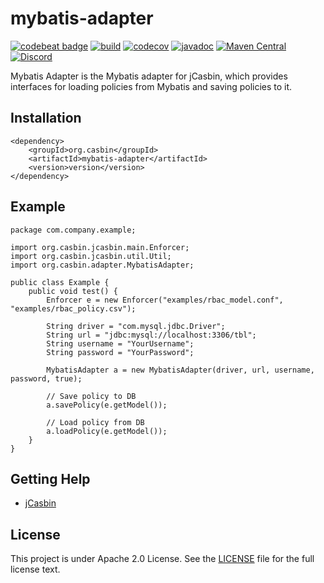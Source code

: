 # mybatis-adapter

[![codebeat badge](https://codebeat.co/badges/998c8e12-ffdd-4196-b2a2-8979d7f1ee8a)](https://codebeat.co/projects/github-com-jcasbin-mybatis-adapter-master)
[![build](https://github.com/jcasbin/mybatis-adapter/actions/workflows/ci.yml/badge.svg)](https://github.com/jcasbin/mybatis-adapter/actions)
[![codecov](https://codecov.io/github/jcasbin/mybatis-adapter/branch/master/graph/badge.svg?token=4YRFEQY7VK)](https://codecov.io/github/jcasbin/mybatis-adapter)
[![javadoc](https://javadoc.io/badge2/org.casbin/mybatis-adapter/javadoc.svg)](https://javadoc.io/doc/org.casbin/mybatis-adapter)
[![Maven Central](https://img.shields.io/maven-central/v/org.casbin/mybatis-adapter.svg)](https://mvnrepository.com/artifact/org.casbin/mybatis-adapter/latest)
[![Discord](https://img.shields.io/discord/1022748306096537660?logo=discord&label=discord&color=5865F2)](https://discord.gg/S5UjpzGZjN)

Mybatis Adapter is the Mybatis adapter for jCasbin, which provides interfaces for loading policies from Mybatis and saving policies to it.

## Installation

    <dependency>
        <groupId>org.casbin</groupId>
        <artifactId>mybatis-adapter</artifactId>
        <version>version</version>
    </dependency>
    
## Example

    package com.company.example;
    
    import org.casbin.jcasbin.main.Enforcer;
    import org.casbin.jcasbin.util.Util;
    import org.casbin.adapter.MybatisAdapter;
    
    public class Example {
        public void test() {
            Enforcer e = new Enforcer("examples/rbac_model.conf", "examples/rbac_policy.csv");
        
            String driver = "com.mysql.jdbc.Driver";
            String url = "jdbc:mysql://localhost:3306/tbl";
            String username = "YourUsername";
            String password = "YourPassword";
            
            MybatisAdapter a = new MybatisAdapter(driver, url, username, password, true);
        
            // Save policy to DB
            a.savePolicy(e.getModel());
        
            // Load policy from DB
            a.loadPolicy(e.getModel());
        }
    }
    
## Getting Help

- [jCasbin](https://github.com/casbin/jcasbin)

## License

This project is under Apache 2.0 License. See the [LICENSE](LICENSE) file for the full license text.
